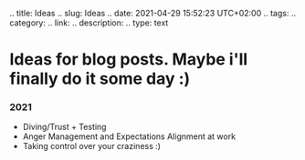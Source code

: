 .. title: Ideas
.. slug: Ideas
.. date: 2021-04-29 15:52:23 UTC+02:00
.. tags: 
.. category: 
.. link: 
.. description: 
.. type: text

# Ideas for blog posts. Maybe i'll finally do it some day :)

### 2021
- Diving/Trust + Testing
- Anger Management and Expectations Alignment at work
- Taking control over your craziness :) 